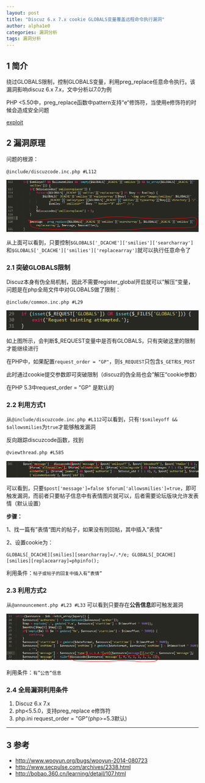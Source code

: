 ```yaml
---
layout: post
title: "Discuz 6.x 7.x cookie GLOBALS变量覆盖远程命令执行漏洞"
author: alpha1e0
categories: 漏洞分析
tags: 漏洞分析
---
```


## 1 简介

绕过GLOBALS限制，控制GLOBALS变量，利用preg_replace任意命令执行。该漏洞影响discuz 6.x 7.x，文中分析以7.0为例

PHP <5.50中，preg_replace函数中pattern支持“e“修饰符，当使用e修饰符的时候会造成安全问题

[exploit](https://github.com/alpha1e0/pentestdb/blob/master/exploit/cms_discuz_6_x7_x_cookie_rce.py)

## 2 漏洞原理

问题的根源：

`@include/discuzcode.inc.php #L112`

![问题根源](/images/discuz_global_rce_1.png)

从上面可以看到，只要控制`$GLOBALS['_DCACHE']['smilies']['searcharray']`和`$GLOBALS['_DCACHE']['smilies']['replacearray']`就可以执行任意命令了

### 2.1 突破GLOBALS限制

Discuz本身有伪全局机制，因此不需要register_global开启就可以”解压“变量，问题是在php全局文件中对GLOBALS做了限制：

`@include/common.inc.php #L29`

![突破GLOBALS限制](/images/discuz_global_rce_2.png)

如上图所示，会判断$_REQUEST变量中是否有GLOBALS，只有突破这里的限制才能继续进行

在PHP中，如果配置`request_order = "GP"`，则`$_REQUEST`只包含`$_GET和$_POST`

此时通过cookie提交参数即可突破限制（discuz的伪全局也会”解压“cookie参数）

在PHP 5.3中request_order = "GP" 是默认的

### 2.2 利用方式1

从`@include/discuzcode.inc.php #L112`可以看到，只有`!$smileyoff && $allowsmilies`为`true`才能够触发漏洞

反向跟踪discuzcode函数，找到

`@viewthread.php #L585`

![viewthread.php](/images/discuz_global_rce_3.png)

可以看到，只要`$post['message']=false $forum['allowsmilies']=true`，即可触发漏洞，而前者只要帖子信息中有表情图片就可以，后者需要论坛版块允许发表情（默认设置）

**步骤：**

1、找一篇有”表情“图片的帖子，如果没有则回帖，其中插入”表情“

2、设置cookie为：

    GLOBALS[_DCACHE][smilies][searcharray]=/.*/e; GLOBALS[_DCACHE][smilies][replacearray]=phpinfo();

利用条件：`帖子或帖子的回复中插入有“表情”`

### 2.3 利用方式2

从`@announcement.php #L23 #L33` 可以看到只要存在**公告信息**即可触发漏洞

![announcement.php](/images/discuz_global_rce_4.png)

利用条件：`有”公告“信息`

### 2.4 全局漏洞利用条件

1. Discuz 6.x 7.x
2. php<5.5.0，支持preg_replace e修饰符
3. php.ini request_order = "GP"(php>=5.3默认)

---

## 3 参考

- http://www.wooyun.org/bugs/wooyun-2014-080723
- http://www.secpulse.com/archives/2338.html
- http://bobao.360.cn/learning/detail/107.html